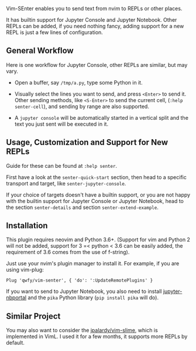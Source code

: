 Vim-SEnter enables you to send text from nvim to REPLs or other places.

It has builtin support for Jupyter Console and Jupyter Notebook. Other REPLs
can be added, if you need nothing fancy, adding support for a new REPL
is just a few lines of configuration.


## General Workflow

Here is one workflow for Jupyter Console, other REPLs are similar, but may
vary.

- Open a buffer, say `/tmp/a.py`, type some Python in it.

- Visually select the lines you want to send, and press `<Enter>` to send it.
  Other sending methods, like `<S-Enter>` to send the current cell,
  (`:help senter-cell`), and sending by range are also supported.

- A `jupyter console` will be automatically started in a vertical split and
  the text you just sent will be executed in it.


## Usage, Customization and Support for New REPLs

Guide for these can be found at `:help senter`.

First have a look at the `senter-quick-start` section, then head to a specific
transport and target, like `senter-jupyter-console`.

If your choice of targets doesn't have a builtin support, or you are not happy
with the builtin support for Jupyter Console or Jupyter Notebook, head to the
section `senter-details` and section `senter-extend-example`.


## Installation

This plugin requires neovim and Python 3.6+. (Support for vim and Python 2 will not be added,
support for 3 =< python < 3.6 can be easily added, the requirement of 3.6
comes from the use of f-string).

Just use your nvim's plugin manager to install it. For example, if you are using vim-plug:

    Plug 'qwfy/vim-senter', { 'do': ':UpdateRemotePlugins' }

If you want to send to Jupyter Notebook, you also need to install
[jupyter-nbportal](https://github.com/qwfy/jupyter-nbportal/blob/master/readme.md)
and the `pika` Python library (`pip install pika` will do).


## Similar Project

You may also want to consider the [jpalardy/vim-slime](https://github.com/jpalardy/vim-slime),
which is implemented in VimL. I used it for a few months,
it supports more REPLs by default.
